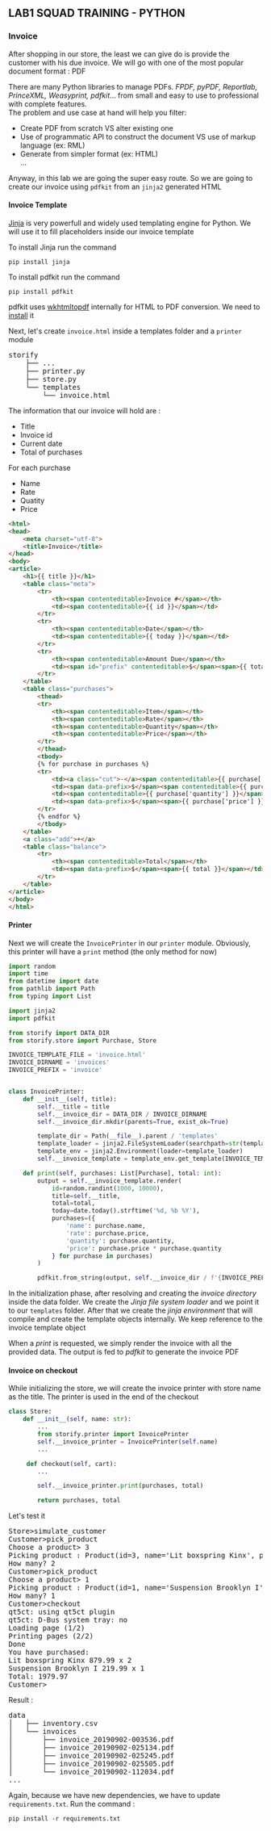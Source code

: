 LAB1 SQUAD TRAINING - PYTHON
---

### Invoice
After shopping in our store, the least we can give do is provide the customer with his due invoice. We will go with one of the most popular document format : PDF  

There are many Python libraries to manage PDFs. _FPDF, pyPDF, Reportlab, PrinceXML, Weasyprint, pdfkit_... from small and easy to use to professional with complete features.  
The problem and use case at hand will help you filter:  
* Create PDF from scratch VS alter existing one
* Use of programmatic API to construct the document VS use of markup language (ex: RML) 
* Generate from simpler format (ex: HTML)  
...

Anyway, in this lab we are going the super easy route. So we are going to create our invoice using ``pdfkit`` from an ``jinja2`` generated HTML

#### Invoice Template

[Jinja](https://jinja.palletsprojects.com/en/2.10.x/) is very powerfull and widely used templating engine for Python. We will use it to fill placeholders inside our invoice template

To install Jinja run the command

```shell
pip install jinja
```

To install pdfkit run the command

```shell
pip install pdfkit
```

pdfkit uses [wkhtmltopdf](https://wkhtmltopdf.org/index.html) internally for HTML to PDF conversion. We need to [install](https://wkhtmltopdf.org/downloads.html) it

Next, let's create ``invoice.html`` inside a templates folder and a ``printer`` module

<pre>
storify
    ├── ...
    ├── printer.py
    ├── store.py
    └── templates
        └── invoice.html
</pre>

The information that our invoice will hold are :
* Title
* Invoice id
* Current date
* Total of purchases

For each purchase 
* Name
* Rate
* Quatity
* Price

```html
<html>
<head>
    <meta charset="utf-8">
    <title>Invoice</title>
</head>
<body>
<article>
    <h1>{{ title }}</h1>
    <table class="meta">
        <tr>
            <th><span contenteditable>Invoice #</span></th>
            <td><span contenteditable>{{ id }}</span></td>
        </tr>
        <tr>
            <th><span contenteditable>Date</span></th>
            <td><span contenteditable>{{ today }}</span></td>
        </tr>
        <tr>
            <th><span contenteditable>Amount Due</span></th>
            <td><span id="prefix" contenteditable>$</span><span>{{ total }}</span></td>
        </tr>
    </table>
    <table class="purchases">
        <thead>
        <tr>
            <th><span contenteditable>Item</span></th>
            <th><span contenteditable>Rate</span></th>
            <th><span contenteditable>Quantity</span></th>
            <th><span contenteditable>Price</span></th>
        </tr>
        </thead>
        <tbody>
        {% for purchase in purchases %}
        <tr>
            <td><a class="cut">-</a><span contenteditable>{{ purchase['name'] }}</span></td>
            <td><span data-prefix>$</span><span contenteditable>{{ purchase['rate'] }}</span></td>
            <td><span contenteditable>{{ purchase['quantity'] }}</span></td>
            <td><span data-prefix>$</span><span>{{ purchase['price'] }}</span></td>
        </tr>
        {% endfor %}
        </tbody>
    </table>
    <a class="add">+</a>
    <table class="balance">
        <tr>
            <th><span contenteditable>Total</span></th>
            <td><span data-prefix>$</span><span>{{ total }}</span></td>
        </tr>
    </table>
</article>
</body>
</html>
```

#### Printer

Next we will create the ``InvoicePrinter`` in our ``printer`` module. Obviously, this printer will have a ``print`` method (the only method for now) 

```python
import random
import time
from datetime import date
from pathlib import Path
from typing import List

import jinja2
import pdfkit

from storify import DATA_DIR
from storify.store import Purchase, Store

INVOICE_TEMPLATE_FILE = 'invoice.html'
INVOICE_DIRNAME = 'invoices'
INVOICE_PREFIX = 'invoice'


class InvoicePrinter:
    def __init__(self, title):
        self.__title = title
        self.__invoice_dir = DATA_DIR / INVOICE_DIRNAME
        self.__invoice_dir.mkdir(parents=True, exist_ok=True)

        template_dir = Path(__file__).parent / 'templates'
        template_loader = jinja2.FileSystemLoader(searchpath=str(template_dir))
        template_env = jinja2.Environment(loader=template_loader)
        self.__invoice_template = template_env.get_template(INVOICE_TEMPLATE_FILE)

    def print(self, purchases: List[Purchase], total: int):
        output = self.__invoice_template.render(
            id=random.randint(1000, 10000),
            title=self.__title,
            total=total,
            today=date.today().strftime('%d, %b %Y'),
            purchases=({
                'name': purchase.name,
                'rate': purchase.price,
                'quantity': purchase.quantity,
                'price': purchase.price * purchase.quantity
            } for purchase in purchases)
        )

        pdfkit.from_string(output, self.__invoice_dir / f'{INVOICE_PREFIX}_{time.strftime("%Y%m%d-%H%M%S")}.pdf')
```

In the initialization phase, after resolving and creating the _invoice directory_ inside the data folder. We create the _Jinja file system loader_ and we point it to our ``templates`` folder. After that we create the _jinja environment_ that will compile and create the template objects internally. We keep reference to the invoice template object

When a _print_ is requested, we simply render the invoice with all the provided data. The output is fed to _pdfkit_ to generate the invoice PDF

#### Invoice on checkout
While initializing the store, we will create the invoice printer with store name as the title. The printer is used in the end of the checkout

```python
class Store:
    def __init__(self, name: str):
        ...
        from storify.printer import InvoicePrinter
        self.__invoice_printer = InvoicePrinter(self.name)
        ...

     def checkout(self, cart):
        ...

        self.__invoice_printer.print(purchases, total)

        return purchases, total
```

Let's test it 

<pre>
Store>simulate_customer
Customer>pick_product
Choose a product> 3
Picking product : Product(id=3, name='Lit boxspring Kinx', price=879.99, quantity=19)
How many? 2
Customer>pick_product
Choose a product> 1
Picking product : Product(id=1, name='Suspension Brooklyn I', price=219.99, quantity=14)
How many? 1
Customer>checkout
qt5ct: using qt5ct plugin
qt5ct: D-Bus system tray: no
Loading page (1/2)
Printing pages (2/2)
Done
You have purchased:
Lit boxspring Kinx 879.99 x 2
Suspension Brooklyn I 219.99 x 1
Total: 1979.97
Customer>
</pre>

Result :

<pre>
data
│   ├── inventory.csv
│   └── invoices
│       ├── invoice_20190902-003536.pdf
│       ├── invoice_20190902-025134.pdf
│       ├── invoice_20190902-025245.pdf
│       ├── invoice_20190902-025505.pdf
│       └── invoice_20190902-112034.pdf
...
</pre>

Again, because we have new dependencies, we have to update ``requirements.txt``. Run the command :

```shell
pip install -r requirements.txt
```